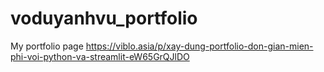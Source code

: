 # voduyanhvu_portfolio
My portfolio page
https://viblo.asia/p/xay-dung-portfolio-don-gian-mien-phi-voi-python-va-streamlit-eW65GrQJlDO
